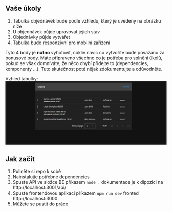 ## Vaše úkoly

1. Tabulka objednávek bude podle vzhledu, který je uvedený na obrázku níže
2. U objednávek půjde upravovat jejich stav
3. Objednávky půjde vytvářet
4. Tabulka bude responzivní pro mobilní zařízení

Tyto 4 body je **nutno** vyhotovit, cokliv navíc co vytvoříte bude považáno za bonusové body.
Máte připraveno všechno co je potřeba
pro splnění úkolů, pokud se však domníváte, že něco chybí přidejte to (dependencies, komponenty ...). 
Tuto  skutečnost poté nějak zdokumentujte a odůvodněte.

Vzhled tabulky:
![tabulka](imgs/vzhled.png)


## Jak začít

1. Pullněte si repo k sobě
2. Nainstalujte potřebné dependencies
3. Spusťe API ve složce BE příkazem `node .` dokumentace je k dipozici na http://localhost:3001/api/
4. Spusťe frontendovou aplikaci příkazem `npm run dev` fronted http://localhost:3000
5. Můžete se pustit do práce